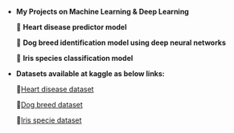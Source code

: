 - **My Projects on Machine Learning & Deep Learning**


  📌 **Heart disease predictor model**

  📌 **Dog breed identification model using deep neural networks**

  📌 **Iris species classification model**
  
  
- **Datasets available at kaggle as below links:**

    🔗[Heart disease dataset](https://www.kaggle.com/ronitf/heart-disease-uci)

    🔗[Dog breed dataset](https://www.kaggle.com/c/dog-breed-identification/data?select=test)

    🔗[Iris specie dataset](https://www.kaggle.com/uciml/iris)
